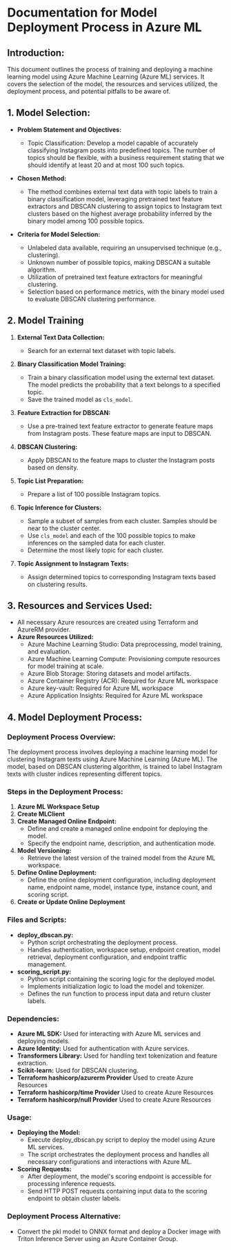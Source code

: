 # Documentation for Model Deployment Process in Azure ML


## Introduction:
This document outlines the process of training and deploying a machine learning model using Azure Machine Learning (Azure ML) services. It covers the selection of the model, the resources and services utilized, the deployment process, and potential pitfalls to be aware of.

## 1. Model Selection:
- **Problem Statement and Objectives:**
    - Topic Classification: Develop a model capable of accurately classifying Instagram posts into predefined topics. The number of topics should be flexible, with a business requirement stating that we should identify at least 20 and at most 100 such topics.

- **Chosen Method:**
    - The method combines external text data with topic labels to train a binary classification model, leveraging pretrained text feature extractors and DBSCAN clustering to assign topics to Instagram text clusters based on the highest average probability inferred by the binary model among 100 possible topics.

- **Criteria for Model Selection:**
    - Unlabeled data available, requiring an unsupervised technique (e.g., clustering).
    - Unknown number of possible topics, making DBSCAN a suitable algorithm.
    - Utilization of pretrained text feature extractors for meaningful clustering.
    - Selection based on performance metrics, with the binary model used to evaluate DBSCAN clustering performance.

## 2. Model Training

1. **External Text Data Collection:**
   - Search for an external text dataset with topic labels.

2. **Binary Classification Model Training:**
   - Train a binary classification model using the external text dataset. The model predicts the probability that a text belongs to a specified topic.
   - Save the trained model as `cls_model`.

3. **Feature Extraction for DBSCAN:**
   - Use a pre-trained text feature extractor to generate feature maps from Instagram posts. These feature maps are input to DBSCAN.

4. **DBSCAN Clustering:**
   - Apply DBSCAN to the feature maps to cluster the Instagram posts based on density.

5. **Topic List Preparation:**
   - Prepare a list of 100 possible Instagram topics.

6. **Topic Inference for Clusters:**
   - Sample a subset of samples from each cluster. Samples should be near to the cluster center.
   - Use `cls_model` and each of the 100 possible topics to make inferences on the sampled data for each cluster.
   - Determine the most likely topic for each cluster.

7. **Topic Assignment to Instagram Texts:**
   - Assign determined topics to corresponding Instagram texts based on clustering results.


## 3. Resources and Services Used:
- All necessary Azure resources are created using Terraform and AzureRM provider.
- **Azure Resources Utilized:**
    - Azure Machine Learning Studio: Data preprocessing, model training, and evaluation.
    - Azure Machine Learning Compute: Provisioning compute resources for model training at scale.
    - Azure Blob Storage: Storing datasets and model artifacts.
    - Azure Container Registry (ACR): Required for Azure ML workspace
    - Azure key-vault: Required for Azure ML workspace
    - Azure Application Insights: Required for Azure ML workspace

## 4. Model Deployment Process:
### Deployment Process Overview:
The deployment process involves deploying a machine learning model for clustering Instagram texts using Azure Machine Learning (Azure ML). The model, based on DBSCAN clustering algorithm, is trained to label Instagram texts with cluster indices representing different topics.

### Steps in the Deployment Process:
1. **Azure ML Workspace Setup**
2. **Create MLClient**
3. **Create Managed Online Endpoint:**
    - Define and create a managed online endpoint for deploying the model.
    - Specify the endpoint name, description, and authentication mode.
4. **Model Versioning:**
    - Retrieve the latest version of the trained model from the Azure ML workspace.
5. **Define Online Deployment:**
    - Define the online deployment configuration, including deployment name, endpoint name, model, instance type, instance count, and scoring script.
6. **Create or Update Online Deployment**

### Files and Scripts:
- **deploy_dbscan.py:**
    - Python script orchestrating the deployment process.
    - Handles authentication, workspace setup, endpoint creation, model retrieval, deployment configuration, and endpoint traffic management.
- **scoring_script.py:**
    - Python script containing the scoring logic for the deployed model.
    - Implements initialization logic to load the model and tokenizer.
    - Defines the run function to process input data and return cluster labels.

### Dependencies:
- **Azure ML SDK:** Used for interacting with Azure ML services and deploying models.
- **Azure Identity:** Used for authentication with Azure services.
- **Transformers Library:** Used for handling text tokenization and feature extraction.
- **Scikit-learn:** Used for DBSCAN clustering.
- **Terraform hashicorp/azurerm Provider** Used to create Azure Resources
- **Terraform hashicorp/time Provider** Used to create Azure Resources
- **Terraform hashicorp/null Provider** Used to create Azure Resources

### Usage:
- **Deploying the Model:**
    - Execute deploy_dbscan.py script to deploy the model using Azure ML services.
    - The script orchestrates the deployment process and handles all necessary configurations and interactions with Azure ML.
- **Scoring Requests:**
    - After deployment, the model's scoring endpoint is accessible for processing inference requests.
    - Send HTTP POST requests containing input data to the scoring endpoint to obtain cluster labels.

### Deployment Process Alternative:
- Convert the pkl model to ONNX format and deploy a Docker image with Triton Inference Server using an Azure Container Group.

